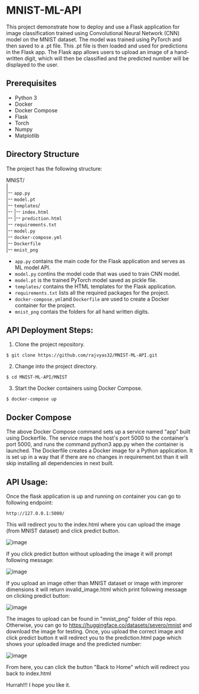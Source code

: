 # MNIST-ML-API

This project demonstrate how to deploy and use a Flask application for image classification trained using Convolutional Neural Network (CNN) model on the MNIST dataset. The model was trained using PyTorch and then saved to a .pt file. This .pt file is then loaded and used for predictions in the Flask app. The Flask app allows users to upload an image of a hand-written digit, which will then be classified and the predicted number will be displayed to the user.

## Prerequisites
- Python 3
- Docker
- Docker Compose
- Flask
- Torch
- Numpy
- Matplotlib



## Directory Structure
The project has the following structure:<br>

MNIST/<br>
|<br>
|-- `app.py` <br>
|-- `model.pt`<br>
|-- `templates`/<br>
|-- |-- `index.html`<br>
|-- |-- `prediction.html`<br>
|-- `requirements.txt`<br>
|-- `model.py` <br>
|-- `docker-compose.yml` <br>
|-- `Dockerfile` <br>
|-- `mnist_png` <br>

- `app.py` contains the main code for the Flask application and serves as ML model API.
- `model.py` contins the model code that was used to train CNN model.
- `model.pt` is the trained PyTorch model saved as pickle file.
- `templates/` contains the HTML templates for the Flask application.
- `requirements.txt` lists all the required packages for the project.
- `docker-compose.yml`and `Dockerfile` are used to create a Docker container for the project.
- `mnist_png` contais the folders for all hand written digits.

## API Deployment Steps:

1. Clone the project repository.
```
$ git clone https://github.com/rajvyas32/MNIST-ML-API.git
```

2. Change into the project directory.
```
$ cd MNIST-ML-API/MNIST
```

3. Start the Docker containers using Docker Compose.
```
$ docker-compose up
```

## Docker Compose
The above Docker Compose command sets up a service named "app" built using Dockerfile. The service maps the host's port 5000 to the container's port 5000, and runs the command python3 app.py when the container is launched. 
The Dockerfile creates a Docker image for a Python application. It is set up in a way that if there are no changes in requirement.txt than it will skip installing all dependencies in next built.

## API Usage:

Once the flask application is up and running on container you can go to following endpoint:

```
http://127.0.0.1:5000/
```

This will redirect you to the index.html where you can upload the image (from MNIST dataset) and click predict button.

![image](https://user-images.githubusercontent.com/124141023/216219311-e68e1b56-343b-46c3-bfa8-ab679889d141.png)

If you click predict button without uploading the image it will prompt following message:

![image](https://user-images.githubusercontent.com/124141023/216219616-4b18eb42-dc64-4c2a-a7e2-f8382285810d.png)

If you upload an image other than MNIST dataset or image with improrer dimensions it will return invalid_image.html which print following message on clicking predict button:

![image](https://user-images.githubusercontent.com/124141023/216280344-5f87a7e1-3679-4f68-9a5e-b32c20b2ae71.png)


The images to upload can be found in "mnist_png" folder of this repo. Otherwise, you can go to https://huggingface.co/datasets/severo/mnist and download the image for testing.
Once, you upload the correct image and click predict button it will redirect you to the prediction.html page which shows your uploaded image and the predicted number:

![image](https://user-images.githubusercontent.com/124141023/216219834-cd0e1f59-f504-439e-b485-033aadc00626.png)

From here, you can click the button "Back to Home" which will redirect you back to index.html

Hurrah!!! I hope you like it.
